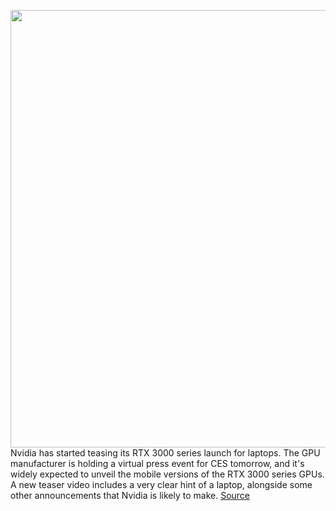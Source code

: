<img src='https://cdn.vox-cdn.com/thumbor/rMpt1Jew_WvswrJbMN1o5KbJooM=/0x0:2040x1360/1200x800/filters:focal(857x517:1183x843)/cdn.vox-cdn.com/uploads/chorus_image/image/68648728/DSC00697.0.jpg' width='700px' /><br/>
Nvidia has started teasing its RTX 3000 series launch for laptops. The GPU manufacturer is holding a virtual press event for CES tomorrow, and it's widely expected to unveil the mobile versions of the RTX 3000 series GPUs. A new teaser video includes a very clear hint of a laptop, alongside some other announcements that Nvidia is likely to make.
<a href='https://www.theverge.com/2021/1/11/22224490/nvidia-rtx-3000-mobile-laptops-gpu-launch-ces-2021'> Source <a/>